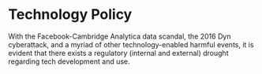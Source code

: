 # Technology Policy

With the Facebook-Cambridge Analytica data scandal, the 2016 Dyn cyberattack,
and a myriad of other technology-enabled harmful events, it is evident that
there exists a regulatory (internal and external) drought regarding tech
development and use.
